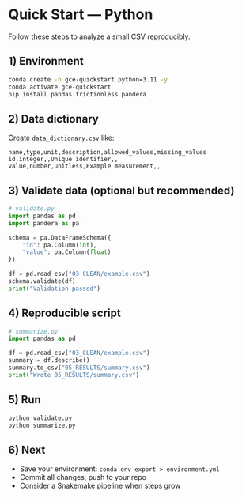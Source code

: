 # Quick Start — Python

Follow these steps to analyze a small CSV reproducibly.

## 1) Environment
```bash
conda create -n gce-quickstart python=3.11 -y
conda activate gce-quickstart
pip install pandas frictionless pandera
```

## 2) Data dictionary
Create `data_dictionary.csv` like:
```
name,type,unit,description,allowed_values,missing_values
id,integer,,Unique identifier,,
value,number,unitless,Example measurement,,
```

## 3) Validate data (optional but recommended)
```python
# validate.py
import pandas as pd
import pandera as pa

schema = pa.DataFrameSchema({
    "id": pa.Column(int),
    "value": pa.Column(float)
})

df = pd.read_csv("03_CLEAN/example.csv")
schema.validate(df)
print("Validation passed")
```

## 4) Reproducible script
```python
# summarize.py
import pandas as pd

df = pd.read_csv("03_CLEAN/example.csv")
summary = df.describe()
summary.to_csv("05_RESULTS/summary.csv")
print("Wrote 05_RESULTS/summary.csv")
```

## 5) Run
```bash
python validate.py
python summarize.py
```

## 6) Next
- Save your environment: `conda env export > environment.yml`
- Commit all changes; push to your repo
- Consider a Snakemake pipeline when steps grow
